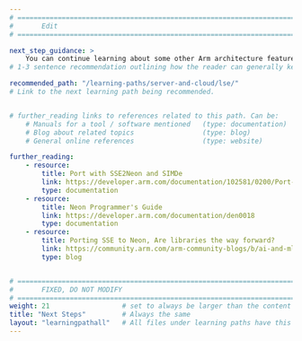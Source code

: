 ```yaml
---
# ================================================================================
#       Edit
# ================================================================================

next_step_guidance: >
    You can continue learning about some other Arm architecture features for increased performance and cost savings. The learning path on large system extensions is a great next step.
# 1-3 sentence recommendation outlining how the reader can generally keep learning about these topics, and a specific explanation of why the next step is being recommended.

recommended_path: "/learning-paths/server-and-cloud/lse/"
# Link to the next learning path being recommended.


# further_reading links to references related to this path. Can be:
    # Manuals for a tool / software mentioned   (type: documentation)
    # Blog about related topics                 (type: blog)
    # General online references                 (type: website) 

further_reading:
    - resource:
        title: Port with SSE2Neon and SIMDe
        link: https://developer.arm.com/documentation/102581/0200/Port-with-SSE2Neon-and-SIMDe
        type: documentation
    - resource:
        title: Neon Programmer's Guide
        link: https://developer.arm.com/documentation/den0018
        type: documentation
    - resource:
        title: Porting SSE to Neon, Are libraries the way forward?
        link: https://community.arm.com/arm-community-blogs/b/ai-and-ml-blog/posts/porting-sse-to-neon-are-libraries-the-way-forward
        type: blog


# ================================================================================
#       FIXED, DO NOT MODIFY
# ================================================================================
weight: 21                  # set to always be larger than the content in this path, and one more than 'review'
title: "Next Steps"         # Always the same
layout: "learningpathall"   # All files under learning paths have this same wrapper
---
```

